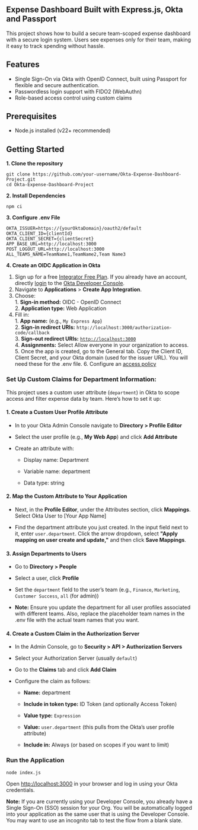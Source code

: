 ## Expense Dashboard Built with Express.js, Okta and Passport

This project shows how to build a secure team-scoped expense dashboard with a secure login system. Users see expenses only for their team, making it easy to track spending without hassle.

## Features

* Single Sign-On via Okta with OpenID Connect, built using Passport for flexible and secure authentication.  
* Passwordless login support with FIDO2 (WebAuthn)   
* Role-based access control using custom claims  

## Prerequisites

* Node.js installed (v22+ recommended)

## Getting Started

**1\. Clone the repository**

```
git clone https://github.com/your-username/Okta-Expense-Dashboard-Project.git
cd Okta-Expense-Dashboard-Project
```

**2\. Install Dependencies**

```
npm ci
```

**3\. Configure .env File**

```
OKTA_ISSUER=https://{yourOktaDomain}/oauth2/default 
OKTA_CLIENT_ID={clientId}
OKTA_CLIENT_SECRET={clientSecret}
APP_BASE_URL=http://localhost:3000
POST_LOGOUT_URL=http://localhost:3000
ALL_TEAMS_NAME=TeamName1,TeamName2,Team Name3
```

**4\. Create an OIDC Application in Okta**

  1. Sign up for a free [Integrator Free Plan](https://developer.okta.com/signup/). If you already have an account, directly [login](https://developer.okta.com/login/) to the [Okta Developer Console](https://developer.okta.com/signup/).   
  2. Navigate to **Applications** \> **Create App Integration**.  
  3. Choose:  
    1. **Sign-in method:** OIDC \- OpenID Connect  
    2. **Application type:** Web Application  
  4. Fill in:  
    1. **App name:** (e.g., `My Express App`)  
    2. **Sign-in redirect URIs:** `http://localhost:3000/authorization-code/callback`  
    3. **Sign-out redirect URIs:** [`http://localhost:3000`](http://localhost:3000)  
    4. **Assignments:** Select Allow everyone in your organization to access.
    5. Once the app is created, go to the General tab. Copy the Client ID, Client Secret, and your Okta domain (used for the issuer URL). You will need these for the .env file.
    6. Configure an [access policy](https://developer.okta.com/docs/guides/configure-access-policy/main)


### **Set Up Custom Claims for Department Information:** 

This project uses a custom user attribute (`department`) in Okta to scope access and filter expense data by team. Here’s how to set it up:

#### **1\. Create a Custom User Profile Attribute**

* In to your Okta Admin Console navigate to **Directory \> Profile Editor**

* Select the user profile (e.g., **My Web App**) and click **Add Attribute**

* Create an attribute with:

  * Display name: Department

  * Variable name: department

  * Data type: string

#### **2\. Map the Custom Attribute to Your Application**

* Next, in the **Profile Editor**, under the Attributes section, click **Mappings**. Select Okta User to [Your App Name]

* Find the department attribute you just created. In the input field next to it, enter `user.department`. Click the arrow dropdown, select **"Apply mapping on user create and update,"** and then click **Save Mappings**.

#### **3\. Assign Departments to Users**

* Go to **Directory \> People**

* Select a user, click **Profile**

* Set the `department` field to the user’s team (e.g., `Finance`, `Marketing`, `Customer Success`, `all` (for admin))

* **Note:** Ensure you update the department for all user profiles associated with different teams. Also, replace the placeholder team names in the .env file with the actual team names that you want. 

#### **4\. Create a Custom Claim in the Authorization Server**

* In the Admin Console, go to **Security \> API \> Authorization Servers**

* Select your Authorization Server (usually `default`)

* Go to the **Claims** tab and click **Add Claim**

* Configure the claim as follows:

  * **Name:** department

  * **Include in token type:** ID Token (and optionally Access Token)

  * **Value type:** `Expression`

  * **Value:** `user.department` (this pulls from the Okta’s user profile attribute)

  * **Include in:** Always (or based on scopes if you want to limit)

### Run the Application

```
node index.js
```

Open [http://localhost:3000](http://localhost:3000) in your browser and log in using your Okta credentials.

**Note:** If you are currently using your Developer Console, you already have a Single Sign-On (SSO) session for your Org. You will be automatically logged into your application as the same user that is using the Developer Console. You may want to use an incognito tab to test the flow from a blank slate.